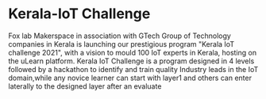 # Kerala-loT Challenge 
Fox lab Makerspace in association with GTech Group of Technology companies in Kerala is launching our prestigious program "Kerala IoT challenge 2021", with a vision to mould 100 IoT experts in Kerala, hosting on the uLearn platform. Kerala IoT Challenge is a program designed in 4 levels followed by a hackathon to identify and train quality Industry leads in the IoT domain,while any novice learner can start with layer1 and others can enter laterally to the designed layer after an evaluate

